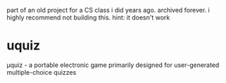 part of an old project for a CS class i did years ago. archived forever.
i highly recommend not building this. hint: it doesn't work
# uquiz
μquiz - a portable electronic game primarily designed for user-generated multiple-choice quizzes
